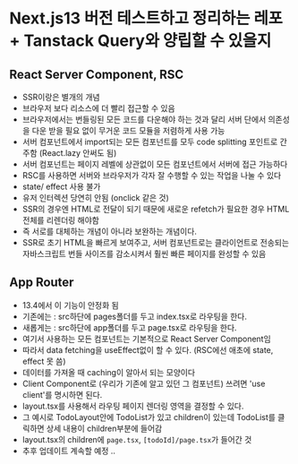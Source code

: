 # Next.js13 버전 테스트하고 정리하는 레포 + Tanstack Query와 양립할 수 있을지
## React Server Component, RSC
- SSR이랑은 별개의 개념
- 브라우저 보다 리소스에 더 빨리 접근할 수 있음
- 브라우저에서는 번들링된 모든 코드를 다운해야 하는 것과 달리 서버 단에서 의존성을 다운 받을 필요 없이 무거운 코드 모듈을 저렴하게 사용 가능
- 서버 컴포넌트에서 import되는 모든 컴포넌트를 모두 code splitting 포인트로 간주함 (React.lazy 안써도 됨)
- 서버 컴포넌트는 페이지 레벨에 상관없이 모든 컴포넌트에서 서버에 접근 가능하다
- RSC를 사용하면 서버와 브라우저가 각자 잘 수행할 수 있는 작업을 나눌 수 있다
- state/ effect 사용 불가
- 유저 인터렉션 당연히 안됨 (onclick 같은 것)
- SSR의 경우엔 HTML로 전달이 되기 때문에 새로운 refetch가 필요한 경우 HTML 전체를 리렌더링 해야함
- 즉 서로를 대체하는 개념이 아니라 보완하는 개념이다.
- SSR로 초기 HTML을 빠르게 보여주고, 서버 컴포넌트로는 클라이언트로 전송되는 자바스크립트 번들 사이즈를 감소시켜서 훨씬 빠른 페이지를 완성할 수 있음

## App Router
- 13.4에서 이 기능이 안정화 됨
- 기존에는 : src하단에 pages폴더를 두고 index.tsx로 라우팅을 한다.
- 새롭게는 : src하단에 app폴더를 두고 page.tsx로 라우팅을 한다.
- 여기서 사용하는 모든 컴포넌트는 기본적으로 React Server Component임
- 따라서 data fetching을 useEffect없이 할 수 있다. (RSC에선 애초에 state, effect 못 씀)
- 데이터를 가져올 때 caching이 알아서 되는 모양이다
- Client Component로 (우리가 기존에 알고 있던 그 컴포넌트) 쓰려면 'use client'를 명시하면 된다.
- layout.tsx를 사용해서 라우팅 페이지 렌더링 영역을 결정할 수 있다.
- 그 예시로 TodoLayout안에 TodoList가 있고 children이 있는데 TodoList를 클릭하면 상세 내용이 children부분에 들어감
- layout.tsx의 children에 `page.tsx`, `[todoId]/page.tsx`가 들어간 것
- 추후 업데이트 계속할 예정 ..